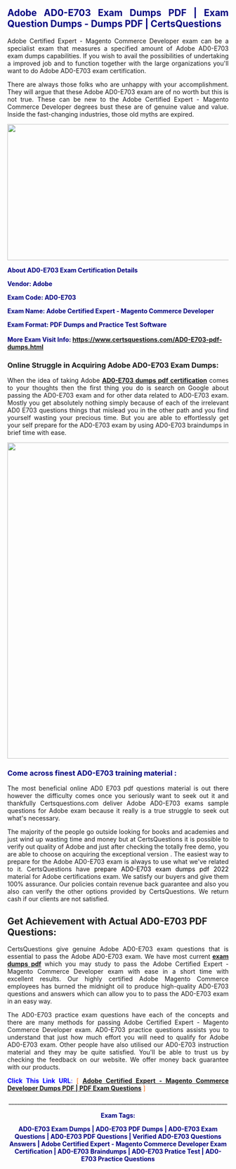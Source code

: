 <h2 style="text-align: justify;"><span style="color: #000080;">Adobe AD0-E703 Exam Dumps PDF | Exam Question Dumps - Dumps PDF | CertsQuestions</span></h2>
<p style="text-align: justify;">Adobe Certified Expert - Magento Commerce Developer exam can be a specialist exam that measures a specified amount of Adobe  AD0-E703 exam dumps capabilities. If you wish to avail the possibilities of undertaking a improved job and to function together with the large organizations you'll want to do Adobe AD0-E703 exam certification.</p>
<p style="text-align: justify;">There are always those folks who are unhappy with your accomplishment. They will argue that these Adobe  AD0-E703 exam are of no worth but this is not true. These can be new to the Adobe Certified Expert - Magento Commerce Developer degrees bust these are of genuine value and value. Inside the fast-changing industries, those old myths are expired.</p>
<p><img style="display: block; margin-left: auto; margin-right: auto;" src="https://i.imgur.com/eaP4ae9.png" width="840" height="310" /></p>
<p><span style="color: #000080;"><strong>About AD0-E703 Exam Certification Details</strong></span></p>
<p><span style="color: #000080;"><strong>Vendor: Adobe<br /></strong></span></p>
<p><span style="color: #000080;"><strong>Exam Code: AD0-E703</strong></span></p>
<p><span style="color: #000080;"><strong>Exam Name: Adobe Certified Expert - Magento Commerce Developer</strong></span></p>
<p><span style="color: #000080;"><strong>Exam Format: PDF Dumps and Practice Test Software<br /><br />More Exam Visit Info: <span style="color: #ff6600;"><a href="https://www.certsquestions.com/AD0-E703-pdf-dumps.html">https://www.certsquestions.com/AD0-E703-pdf-dumps.html</a></span></strong></span></p>
<h3>Online Struggle in Acquiring Adobe AD0-E703 Exam Dumps:</h3>
<p style="text-align: justify;">When the idea of taking Adobe <a href="https://www.certsquestions.com/AD0-E703-pdf-dumps.html"><strong> AD0-E703 dumps pdf certification</strong></a> comes to your thoughts then the first thing you do is search on Google about passing the AD0-E703 exam and for other data related to AD0-E703 exam. Mostly you get absolutely nothing simply because of each of the irrelevant AD0 E703 questions things that mislead you in the other path and you find yourself wasting your precious time. But you are able to effortlessly get your self prepare for the AD0-E703 exam by using AD0-E703 braindumps in brief time with ease.</p>
<p><a href="https://www.certsquestions.com/AD0-E703-pdf-dumps.html"><img style="display: block; margin-left: auto; margin-right: auto;" src="https://i.imgur.com/pxhoKQ2.png" width="720" /></a></p>
<h3><span style="color: #000080;">Come across finest  AD0-E703 training material :</span></h3>
<p style="text-align: justify;">The most beneficial online AD0 E703 pdf questions material is out there however the difficulty comes once you seriously want to seek out it and thankfully Certsquestions.com deliver Adobe AD0-E703 exams sample questions for Adobe  exam because it really is a true struggle to seek out what's necessary.</p>
<p style="text-align: justify;">The majority of the people go outside looking for books and academies and just wind up wasting time and money but at CertsQuestions it is possible to verify out quality of Adobe  and just after checking the totally free demo, you are able to choose on acquiring the exceptional version . The easiest way to prepare for the Adobe AD0-E703 exam is always to use what we've related to it. CertsQuestions have <span style="color: #000000;">prepare AD0-E703 exam dumps pdf 2022</span> material for Adobe certifications exam. We satisfy our buyers and give them 100% assurance. Our policies contain revenue back guarantee and also you also can verify the other options provided by CertsQuestions. We return cash if our clients are not satisfied.</p>
<h2>Get Achievement with Actual AD0-E703 PDF Questions:</h2>
<p style="text-align: justify;">CertsQuestions give genuine Adobe AD0-E703 exam questions that is essential to pass the Adobe  AD0-E703 exam. We have most current<strong>&nbsp;<a href="https://www.certsquestions.com/">exam dumps pdf</a></strong>&nbsp;which you may study to pass the Adobe Certified Expert - Magento Commerce Developer exam with ease in a short time with excellent results. Our highly certified Adobe Magento Commerce employees has burned the midnight oil to produce high-quality AD0-E703 questions and answers which can allow you to to pass the AD0-E703 exam in an easy way.</p>
<p style="text-align: justify;">The AD0-E703 practice exam questions have each of the concepts and there are many methods for passing Adobe Certified Expert - Magento Commerce Developer exam. AD0-E703 practice questions assists you to understand that just how much effort you will need to qualify for Adobe  AD0-E703 exam. Other people have also utilised our AD0-E703 instruction material and they may be quite satisfied. You'll be able to trust us by checking the feedback on our website. We offer money back guarantee with our products.</p>
<p style="text-align: justify;"><span style="color: #0000ff;"><strong>Click This Link URL</strong>:</span> <span style="color: #ff6600;">[ <strong><a href="https://www.certsquestions.com/adobe-magento-commerce-certification.html">Adobe Certified Expert - Magento Commerce Developer Dumps PDF | PDF Exam Questions</a></strong> ]</span></p>
<p style="text-align: center;">______________________________________________________________________________</p>
<p style="text-align: center;"><span style="color: #000080;"><strong>Exam Tags:</strong></span></p>
<p style="text-align: center;"><span style="color: #000080;"><strong>AD0-E703 Exam Dumps | AD0-E703 PDF Dumps | AD0-E703 Exam Questions | AD0-E703 PDF Questions | Verified AD0-E703 Questions Answers | Adobe Certified Expert - Magento Commerce Developer Exam Certification | AD0-E703 Braindumps | AD0-E703 Pratice Test | AD0-E703 Practice Questions</strong></span></p>
